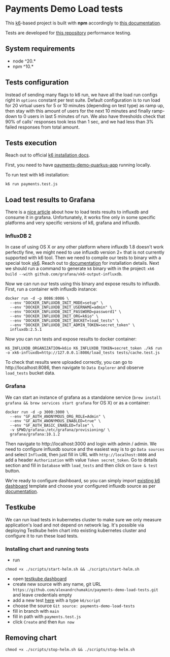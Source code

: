 # Payments Demo Load tests

This [k6](https://k6.io/docs)-based project is built with **npm** accordingly to [this documentation](https://k6.io/docs/misc/intellisense/#vs-code-intellij).

Tests are developed for [this repository](https://github.com/alexandrchumakin/payments-demo-quarkus-app) performance testing.

## System requirements
- node ^20.*
- npm ^10.*

## Tests configuration
Instead of sending many flags to k6 run, we have all the load run configs right in `options` constant per test suite.
Default configuration is to run load for 20 virtual users for 5 or 10 minutes (depending on test type) as ramp up, then stay with this amount of users for the next 10 minutes and finally ramp-down to 0 users in last 5 minutes of run.
We also have thresholds check that 90% of calls' responses took less than 1 sec, and we had less than 3% failed responses from total amount.

## Tests execution
Reach out to official [k6 installation docs](https://k6.io/docs/get-started/installation).

First, you need to have [payments-demo-quarkus-app](https://github.com/alexandrchumakin/payments-demo-quarkus-app#app-prerequisites) running locally.

To run test with k6 installation: 
```shell
k6 run payments.test.js
```

## Load test results to Grafana
There is a [nice article](https://k6.io/docs/results-output/real-time/influxdb-+-grafana/) about how to load tests results to influxdb and consume it in grafana.
Unfortunately, it works fine only in some specific platforms and very specific versions of k6, grafana and influxdb.

### InfluxDB 2
In case of using OS X or any other platform where influxdb 1.8 doesn't work perfectly fine, 
we might need to use influxdb version 2+ that is not currently supported with k6 tool.
Then we need to compile our tests to binary with a special took [xk6](https://github.com/grafana/xk6). 
Reach out to [documentation](https://github.com/grafana/xk6-output-influxdb) for installation details.
Next we should run a command to generate `k6` binary with in the project: `xk6 build --with github.com/grafana/xk6-output-influxdb`.

Now we can run our tests using this binary and expose results to influxdb.
First, run a container with influxdb instance: 
```shell
docker run -d -p 8086:8086 \
  --env "DOCKER_INFLUXDB_INIT_MODE=setup" \
  --env "DOCKER_INFLUXDB_INIT_USERNAME=admin" \
  --env "DOCKER_INFLUXDB_INIT_PASSWORD=password1" \
  --env "DOCKER_INFLUXDB_INIT_ORG=k6io" \
  --env "DOCKER_INFLUXDB_INIT_BUCKET=load_tests" \
  --env "DOCKER_INFLUXDB_INIT_ADMIN_TOKEN=secret_token" \
  influxdb:2.5.1
```
Now you can run tests and expose results to docker container: 
```shell
K6_INFLUXDB_ORGANIZATION=k6io K6_INFLUXDB_TOKEN=secret_token ./k6 run -o xk6-influxdb=http://127.0.0.1:8086/load_tests tests/cache.test.js
```
To check that results were uploaded correctly, you can go to http://localhost:8086, then navigate to `Data Explorer` and observe `load_tests` bucket data.

### Grafana
We can start an instance of grafana as a standalone service (`brew install grafana && brew services start grafana` for OS X) or as a container:
```shell
docker run -d -p 3000:3000 \
  --env "GF_AUTH_ANONYMOUS_ORG_ROLE=Admin" \
  --env "GF_AUTH_ANONYMOUS_ENABLED=true" \
  --env "GF_AUTH_BASIC_ENABLED=false" \
  -v $PWD/grafana:/etc/grafana/provisioning/ \
  grafana/grafana:10.1.2
```
Then navigate to http://localhost:3000 and login with admin / admin. 
We need to configure influxdb source and the easiest way is to go `Data sources` and select `InfluxDB`, then just fill in URL with `http://localhost:8086` and add a header `Authorization` with value `Token secret_token`.
Go to details section and fill in `Database` with `load_tests` and then click on `Save & test` button.

We're ready to configure dashboard, so you can simply import [existing k6 dashboard](https://grafana.com/grafana/dashboards/2587-k6-load-testing-results/) template and choose your configured influxdb source as per [documentation](https://k6.io/docs/results-output/real-time/influxdb-+-grafana/).

## Testkube
We can run load tests in kubernetes cluster to make sure we only measure application's load and not depend on network lag.
It's possible via deploying Testkube helm chart into existing kubernetes cluster and configure it to run these load tests.

### Installing chart and running tests
- run 
```shell
chmod +x ./scripts/start-helm.sh && ./scripts/start-helm.sh
```
- open [testkube dashboard](http://testkube-dashboard.com/sources)
- create new source with any name, git URL `https://github.com/alexandrchumakin/payments-demo-load-tests.git` and leave credentials empty
- add a new test [here](http://testkube-dashboard.com/tests) with a type `k6/script`
- choose the source `Git source: payments-demo-load-tests`
- fill in branch with `main`
- fill in path with `payments.test.js`
- click `Create` and then `Run now`

## Removing chart
```shell
chmod +x ./scripts/stop-helm.sh && ./scripts/stop-helm.sh 
```
